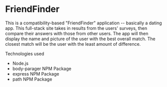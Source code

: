 # FriendFinder



This is a compatibility-based "FriendFinder" application -- basically a dating app. This full-stack site takes in results from the users' surveys, then compare their answers with those from other users. The app will then display the name and picture of the user with the best overall match. The closest match will be the user with the least amount of difference.

Technologies used

- Node.js
- body-parager NPM Package 
- express NPM Package 
- path NPM Package 